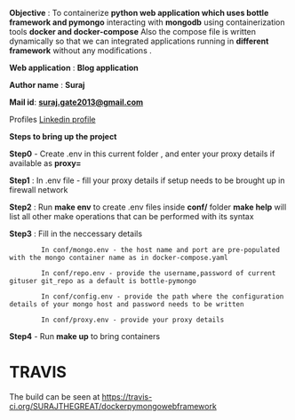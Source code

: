 **Objective** : To containerize **python web application which uses bottle framework and pymongo** interacting with **mongodb** using containerization tools **docker and docker-compose**
Also the compose file is written dynamically so that we can integrated applications running in **different framework** without any modifications .

**Web application** : **Blog application**

**Author name** : **Suraj**

**Mail id**: **suraj.gate2013@gmail.com**

Profiles [Linkedin profile](https://www.linkedin.com/in/suraj-s-8a2a4459/)

**Steps to bring up the project**

**Step0** - Create .env in this current folder , and enter your proxy details if available as
            **proxy=**

**Step1** : In .env file - fill your proxy details if setup needs to be brought up in firewall network

**Step2** : Run **make env** to create .env files inside **conf/** folder 
            **make help** will list all other make operations that can be performed with its syntax
            
**Step3** : Fill in the neccessary details

            In conf/mongo.env - the host name and port are pre-populated with the mongo container name as in docker-compose.yaml
            
            In conf/repo.env - provide the username,password of current gituser git_repo as a default is bottle-pymongo
                                   
            In conf/config.env - provide the path where the configuration details of your mongo host and password needs to be written
            
            In conf/proxy.env - provide your proxy details
            
**Step4** - Run **make up** to bring containers            

# **TRAVIS**
The build can be seen at https://travis-ci.org/SURAJTHEGREAT/dockerpymongowebframework
